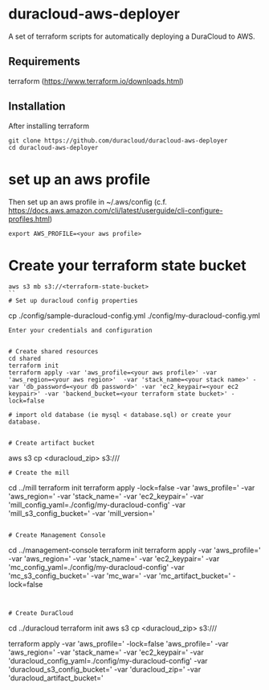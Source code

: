 # duracloud-aws-deployer
A set of terraform scripts for automatically deploying a DuraCloud to AWS.

## Requirements
terraform  (https://www.terraform.io/downloads.html)

## Installation

After installing terraform 
```
git clone https://github.com/duracloud/duracloud-aws-deployer
cd duracloud-aws-deployer
```
# set up an aws profile
Then set up an aws profile in ~/.aws/config
(c.f. https://docs.aws.amazon.com/cli/latest/userguide/cli-configure-profiles.html)
```
export AWS_PROFILE=<your aws profile>
```

# Create your terraform state bucket
```
aws s3 mb s3://<terraform-state-bucket>
``
# Set up duracloud config properties
```
cp ./config/sample-duracloud-config.yml ./config/my-duracloud-config.yml
```
Enter your credentials and configuration


# Create shared resources
cd shared
terraform init
terraform apply -var 'aws_profile=<your aws profile>' -var 'aws_region=<your aws region>'  -var 'stack_name=<your stack name>' -var 'db_password=<your db password>' -var 'ec2_keypair=<your ec2 keypair>' -var 'backend_bucket=<your terraform state bucket>' -lock=false

# import old database (ie mysql < database.sql) or create your database.


# Create artifact bucket 
```
aws s3 cp <duracloud_zip> s3://<duracloud arifact bucket>/
```
# Create the mill
```
cd ../mill
terraform init
terraform apply  -lock=false -var 'aws_profile=<your aws profile>' -var 'aws_region=<your aws region>'  -var 'stack_name=<your stack name>' -var 'ec2_keypair=<your ec2 keypair>'  -var 'mill_config_yaml=./config/my-duracloud-config' -var 'mill_s3_config_bucket=<you duracloud-configuration-bucket>' -var 'mill_version=<mill-version>'
```

# Create Management Console
```
cd ../management-console
terraform init
terraform apply -var 'aws_profile=<your aws profile>' -var 'aws_region=<your aws region>'  -var 'stack_name=<your stack name>' -var 'ec2_keypair=<your ec2 keypair>' -var 'mc_config_yaml=./config/my-duracloud-config' -var 'mc_s3_config_bucket=<you duracloud-configuration-bucket>' -var 'mc_war=<path within artifact bucket to ama war>' -var 'mc_artifact_bucket=<duracloud artifact bucket>' -lock=false
```


# Create DuraCloud
```
cd ../duracloud
terraform init
aws s3 cp <duracloud_zip> s3://<duracloud arifact bucket>/

terraform apply -var 'aws_profile=<your aws profile>'  -lock=false  'aws_profile=<your aws profile>' -var 'aws_region=<your aws region>'  -var 'stack_name=<your stack name>' -var 'ec2_keypair=<your ec2 keypair>'  -var 'duracloud_config_yaml=./config/my-duracloud-config' -var 'duracloud_s3_config_bucket=<duracloud config bucket>' -var 'duracloud_zip=<path to duracloud zip in artifact bucket>' -var 'duracloud_artifact_bucket=<artifact bucket>'
```
